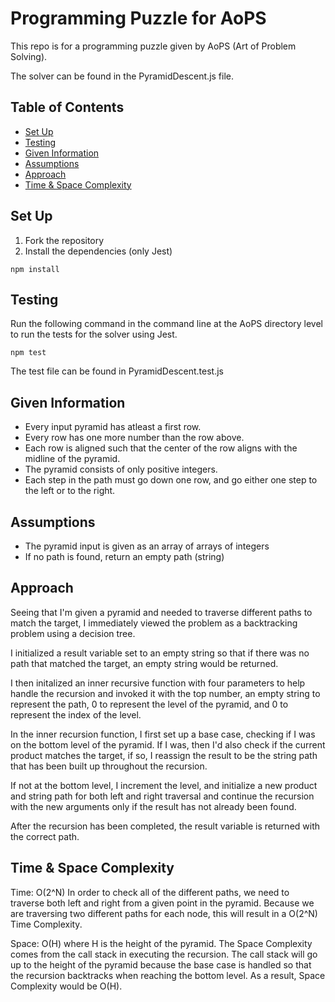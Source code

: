 # Programming Puzzle for AoPS

This repo is for a programming puzzle given by AoPS (Art of Problem Solving).

The solver can be found in the PyramidDescent.js file.

## Table of Contents
* [Set Up](#set-up)
* [Testing](#testing)
* [Given Information](#given-information)
* [Assumptions](#assumptions)
* [Approach](#approach)
* [Time & Space Complexity](#time-and-space-complexity)

## Set Up
1. Fork the repository
2. Install the dependencies (only Jest)
```
npm install
```

## Testing
Run the following command in the command line at the AoPS directory level to run the tests for the solver using Jest.
```
npm test
```

The test file can be found in PyramidDescent.test.js

## Given Information
- Every input pyramid has atleast a first row.
- Every row has one more number than the row above.
- Each row is aligned such that the center of the row aligns with the midline of the pyramid.
- The pyramid consists of only positive integers.
- Each step in the path must go down one row, and go either one step to the left or to the right.

## Assumptions
- The pyramid input is given as an array of arrays of integers
- If no path is found, return an empty path (string)

## Approach
Seeing that I'm given a pyramid and needed to traverse different paths to match the target, I immediately viewed the problem as a backtracking problem using a decision tree.

I initialized a result variable set to an empty string so that if there was no path that matched the target, an empty string would be returned.

I then initalized an inner recursive function with four parameters to help handle the recursion and invoked it with the top number, an empty string to represent the path, 0 to represent the level of the pyramid, and 0 to represent the index of the level.

In the inner recursion function, I first set up a base case, checking if I was on the bottom level of the pyramid. If I was, then I'd also check if the current product matches the target, if so, I reassign the result to be the string path that has been built up throughout the recursion.

If not at the bottom level, I increment the level, and initialize a new product and string path for both left and right traversal and continue the recursion with the new arguments only if the result has not already been found.

After the recursion has been completed, the result variable is returned with the correct path.

## Time & Space Complexity
Time: O(2^N)
In order to check all of the different paths, we need to traverse both left and right from a given point in the pyramid. Because we are traversing two different paths for each node, this will result in a O(2^N) Time Complexity.

Space: O(H) where H is the height of the pyramid.
The Space Complexity comes from the call stack in executing the recursion. The call stack will go up to the height of the pyramid because the base case is handled so that the recursion backtracks when reaching the bottom level. As a result, Space Complexity would be O(H).